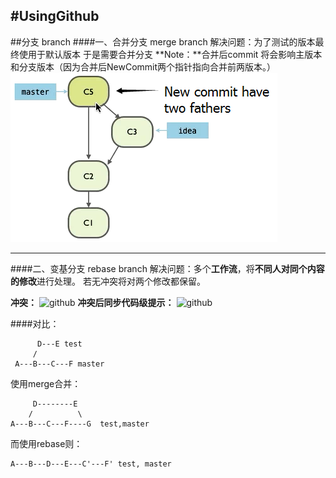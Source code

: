 #UsingGithub
----
##分支 branch
####一、合并分支 merge branch
解决问题：为了测试的版本最终使用于默认版本
于是需要合并分支 
**Note：**合并后commit 将会影响主版本和分支版本（因为合并后NewCommit两个指针指向合并前两版本。）
![Alt text](./imagic/1.png)


----
####二、变基分支 rebase branch
解决问题：多个**工作流**，将**不同人对同个内容的修改**进行处理。
若无冲突将对两个修改都保留。

 
**冲突：**
![github](https://github.com/HotzZhong/UsingGithubRecord/edit/master/imagic/2.png)
**冲突后同步代码级提示：**
![github](https://github.com/HotzZhong/UsingGithubRecord/edit/master/imagic/3.png)

####对比：

	      D---E test  
	     /  
     A---B---C---F master     
使用merge合并：

	     D--------E  
	    /          \  
	A---B---C---F----G  test,master 
而使用rebase则：

	A---B---D---E---C'---F' test, master
